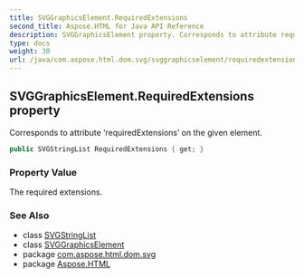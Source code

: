 ```yaml
---
title: SVGGraphicsElement.RequiredExtensions
second_title: Aspose.HTML for Java API Reference
description: SVGGraphicsElement property. Corresponds to attribute requiredExtensions on the given element
type: docs
weight: 30
url: /java/com.aspose.html.dom.svg/svggraphicselement/requiredextensions/
---
```

## SVGGraphicsElement.RequiredExtensions property

Corresponds to attribute ‘requiredExtensions’ on the given element.

```java
public SVGStringList RequiredExtensions { get; }
```

### Property Value

The required extensions.

### See Also

* class [SVGStringList](../../../com.aspose.html.dom.svg.datatypes/svgStringlist/)
* class [SVGGraphicsElement](../)
* package [com.aspose.html.dom.svg](../../../com.aspose.html.dom.svg/)
* package [Aspose.HTML](../../../)
